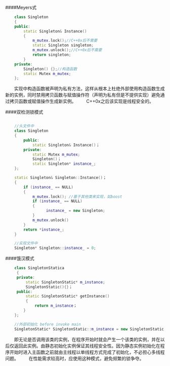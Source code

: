####Meyers式

```cpp
    class Singleton
    {
    public:
        static Singleton& Instance()
        {
        	m_mutex.lock();//C++0x后不需要
            static Singleton singleton;
            m_mutex.unlock();//C++0x后不需要
            return singleton;
        }
    private:
        Singleton() {};//构造函数
		static Mutex m_mutex;
    };

```

　　实现中构造函数被声明为私有方法，这样从根本上杜绝外部使用构造函数生成新的实例，同时禁用拷贝函数与赋值操作符（声明为私有但是不提供实现）避免通过拷贝函数或赋值操作生成新实例。
　　C++0x之后该实现是线程安全的。


####双检测锁模式

```cpp

    //头文件中
    class Singleton
    {
        public:
            static Singleton& Instance()；
        private:
        	static Mutex m_mutex;
            Singleton()；
            static Singleton* instance_;
    };

    static Singleton& Singleton::Instance()；
    {
        if (instance_ == NULL)
        {
            m_mutex.lock(); //基于其他类来实现，如boost
            if (instance_ == NULL)
            {
                  instance_ = new Singleton;
            }
            m_mutex.unlock()
        }
        return *instance_;
    }

    //实现文件中
    Singleton* Singleton::instance_ = 0;

```



####饿汉模式
```cpp
    class SingletonStatica
     {
     private:
         static SingletonStatic* m_instance;
         SingletonStatic(){}；
     public:
         static SingletonStatic* getInstance()
         {
             return m_instance；
        }
    };

    //外部初始化 before invoke main
    SingletonStatic* SingletonStatic::m_instance = new SingletonStatic;
```
　　即无论是否调用该类的实例，在程序开始时就会产生一个该类的实例，并在以后仅返回此实例。由静态初始化实例保证其线程安全性。因为静态实例初始化在程序开始时进入主函数之前就由主线程以单线程方式完成了初始化，不必担心多线程问题。
　　在性能需求较高时，应使用这种模式，避免频繁的锁争夺。